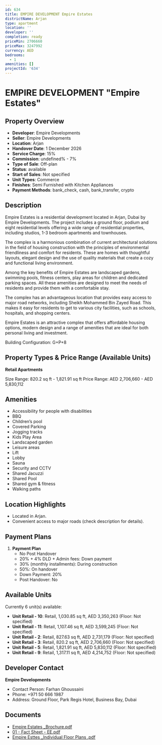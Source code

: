 ```yaml
---
id: 634
title: EMPIRE DEVELOPMENT Empire Estates
districtName: Arjan
type: apartment
location: ''
developer: ''
completion: ready
priceMin: 2706660
priceMax: 3247992
currency: AED
bedrooms:
  - 1
amenities: []
projectId: '634'
---
```


# EMPIRE DEVELOPMENT "Empire Estates"

## Property Overview
- **Developer**: Empire Developments
- **Seller**: Empire Developments
- **Location**: Arjan
- **Handover Date**: 1 December 2026
- **Service Charge**: 15%
- **Commission**: undefined% - 7%
- **Type of Sale**: Off-plan
- **Status**: available
- **Start of Sales**: Not specified
- **Unit Types**: Commerce
- **Finishes**: Semi Furnished with Kitchen Appliances
- **Payment Methods**: bank_check, cash, bank_transfer, crypto

## Description
Empire Estates is a residential development located in Arjan, Dubai by Empire Developments. The project includes a ground floor, podium and eight residential levels offering a wide range of residential properties, including studios, 1-3 bedroom apartments and townhouses.

The complex is a harmonious combination of current architectural solutions in the field of housing construction with the principles of environmental friendliness and comfort for residents. These are homes with thoughtful layouts, elegant design and the use of quality materials that create a cozy and functional living environment.

Among the key benefits of Empire Estates are landscaped gardens, swimming pools, fitness centers, play areas for children and dedicated parking spaces. All these amenities are designed to meet the needs of residents and provide them with a comfortable stay.

The complex has an advantageous location that provides easy access to major road networks, including Sheikh Mohammed Bin Zayed Road. This makes it easy for residents to get to various city facilities, such as schools, hospitals, and shopping centers.

Empire Estates is an attractive complex that offers affordable housing options, modern design and a range of amenities that are ideal for both personal living and investment.

Building Configuration: G+P+8

## Property Types & Price Range (Available Units)
**Retail Apartments**

Size Range: 820.2 sq ft - 1,821.91 sq ft
Price Range: AED 2,706,660 - AED 5,830,112

## Amenities
- Accessibility for people with disabilities
- BBQ
- Children’s pool
- Covered Parking
- Jogging tracks
- Kids Play Area
- Landscaped garden
- Leisure areas
- Lift
- Lobby
- Sauna
- Security and CCTV
- Shared Jacuzzi
- Shared Pool
- Shared gym & fitness
- Walking paths

## Location Highlights
- Located in Arjan.
- Convenient access to major roads (check description for details).

## Payment Plans
1. **Payment Plan**
   - No Post Handover
   - 20% + 4% DLD + Admin fees: Down payment
   - 30% (monthly installments): During construction
   - 50%: On handover
   - Down Payment: 20%
   - Post Handover: No

## Available Units
Currently 6 unit(s) available:
- **Unit Retail - 10**: Retail, 1,030.85 sq ft, AED 3,350,263 (Floor: Not specified)
- **Unit Retail - 11**: Retail, 1,107.46 sq ft, AED 3,599,245 (Floor: Not specified)
- **Unit Retail - 2**: Retail, 827.63 sq ft, AED 2,731,179 (Floor: Not specified)
- **Unit Retail - 3**: Retail, 820.2 sq ft, AED 2,706,660 (Floor: Not specified)
- **Unit Retail - 5**: Retail, 1,821.91 sq ft, AED 5,830,112 (Floor: Not specified)
- **Unit Retail - 9**: Retail, 1,317.11 sq ft, AED 4,214,752 (Floor: Not specified)

## Developer Contact
**Empire Developments**
- Contact Person: Farhan Ghoussaini
- Phone: +971 50 666 1987
- Address: Ground Floor, Park Regis Hotel, Business Bay, Dubai

## Documents
- [Empire Estates _Brochure.pdf](https://cdn.geniemap.net/2023/12/27/1zwBHclyT4KYYbPRT18TGLK5pYfdeFfvpqdTWTu7.pdf)
- [01 - Fact Sheet - EE.pdf](https://cdn.geniemap.net/2023/12/27/MxHXHa0D4AtJxWfkV6pFtGLKWBmoug0PAintkpI5.pdf)
- [Empire Esttes _Individual Floor Plans .pdf](https://cdn.geniemap.net/2023/12/27/OyKDb7Lw2fejnPx1FLRFWowqoXGlx5seQch5unve.pdf)
